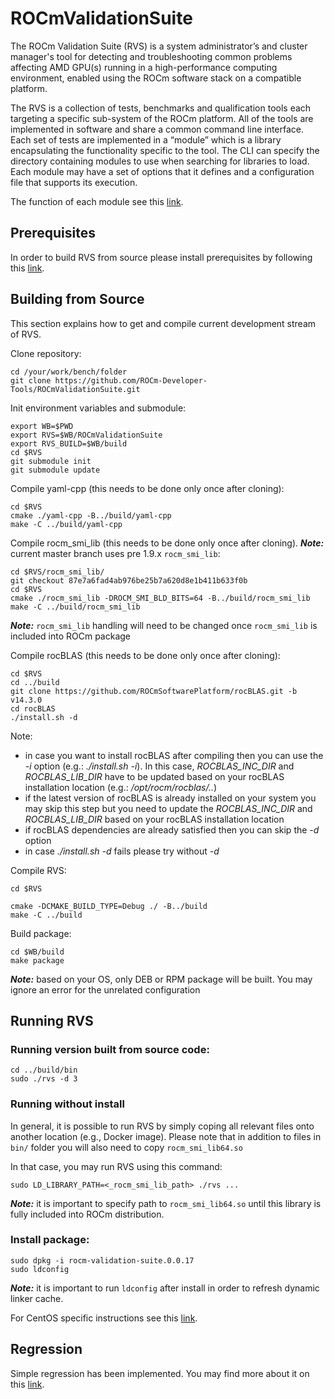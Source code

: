 # ROCmValidationSuite
The ROCm Validation Suite (RVS) is a system administrator’s and cluster manager's tool for detecting and troubleshooting common problems affecting AMD GPU(s) running in a high-performance computing environment, enabled using the ROCm software stack on a compatible platform.

The RVS is a collection of tests, benchmarks and qualification tools each targeting a specific sub-system of the ROCm platform. All of the tools are implemented in software and share a common command line interface. Each set of tests are implemented in a “module” which is a library encapsulating the functionality specific to the tool. The CLI can specify the directory containing modules to use when searching for libraries to load. Each module may have a set of options that it defines and a configuration file that supports its execution.

The function of each module see this [link](./FEATURES.md).

## Prerequisites

In order to build RVS from source please install prerequisites by following
this [link](./PREREQUISITES.md).

## Building from Source
This section explains how to get and compile current development stream of RVS.

Clone repository:

    cd /your/work/bench/folder
    git clone https://github.com/ROCm-Developer-Tools/ROCmValidationSuite.git

Init environment variables and submodule:

    export WB=$PWD
    export RVS=$WB/ROCmValidationSuite
    export RVS_BUILD=$WB/build
    cd $RVS
    git submodule init
    git submodule update
    
Compile yaml-cpp (this needs to be done only once after cloning):

    cd $RVS
    cmake ./yaml-cpp -B../build/yaml-cpp
    make -C ../build/yaml-cpp


Compile rocm_smi_lib (this needs to be done only once after cloning).
_**Note:**_ current master branch uses pre 1.9.x `rocm_smi_lib`:

    cd $RVS/rocm_smi_lib/
    git checkout 87e7a6fad4ab976be25b7a620d8e1b411b633f0b
    cd $RVS
    cmake ./rocm_smi_lib -DROCM_SMI_BLD_BITS=64 -B../build/rocm_smi_lib
    make -C ../build/rocm_smi_lib

_**Note:**_ `rocm_smi_lib` handling will need to be changed once `rocm_smi_lib`
is included into ROCm package

Compile rocBLAS (this needs to be done only once after cloning):

    cd $RVS
    cd ../build
    git clone https://github.com/ROCmSoftwarePlatform/rocBLAS.git -b v14.3.0
    cd rocBLAS
    ./install.sh -d

Note:
- in case you want to install rocBLAS after compiling then you can use the _-i_
option (e.g.: _./install.sh -i_). In this case, _ROCBLAS_INC_DIR_ and
_ROCBLAS_LIB_DIR_ have to be updated based on your rocBLAS installation location
(e.g.: _/opt/rocm/rocblas/.._)
- if the latest version of rocBLAS is already installed on your system you may
skip this step but you need to update the _ROCBLAS_INC_DIR_ and
_ROCBLAS_LIB_DIR_ based on your rocBLAS installation location
- if rocBLAS dependencies are already satisfied then you can skip the _-d_
option
- in case _./install.sh -d_ fails please try without _-d_

Compile RVS:

    cd $RVS

    cmake -DCMAKE_BUILD_TYPE=Debug ./ -B../build
    make -C ../build

Build package:

    cd $WB/build
    make package

_**Note:**_ based on your OS, only DEB or RPM package will be built. You may
ignore an error for the unrelated configuration


## Running RVS

### Running version built from source code:

    cd ../build/bin
    sudo ./rvs -d 3

### Running without install

In general, it is possible to run RVS by simply coping all relevant files
onto another location (e.g., Docker image). Please note that in addition to
files in `bin/` folder you will also need to copy `rocm_smi_lib64.so`

In that case, you may run RVS using this command:

    sudo LD_LIBRARY_PATH=<_rocm_smi_lib_path> ./rvs ...

_**Note:**_ it is important to specify path to `rocm_smi_lib64.so` until this
library is fully included into ROCm distribution.

### Install package:

    sudo dpkg -i rocm-validation-suite.0.0.17
    sudo ldconfig

_**Note:**_ it is important to run `ldconfig` after install in order to refresh
dynamic linker cache.


For CentOS specific instructions see this [link](./CentOS.md).


## Regression

Simple regression has been implemented. You may find more about it
on this [link](./REGRESSION.md).
